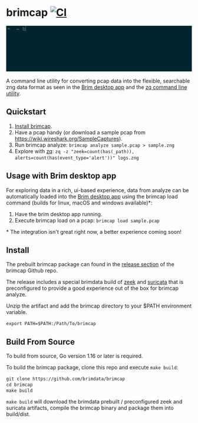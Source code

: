 # brimcap [![CI][ci-img]][ci]

![Image of brimcap analyze](https://github.com/brimdata/brimcap/raw/main/brimcap.gif)

A command line utility for converting pcap data into the flexible, searchable
zng data format as seen in the [Brim desktop
app](https://github.com/brimdata/brim) and the [zq command line
utility](https://github.com/brimdata/zed).

## Quickstart

1. [Install brimcap](#install).
2. Have a pcap handy (or download a sample pcap from
   https://wiki.wireshark.org/SampleCaptures).
3. Run brimcap analyze: `brimcap analyze sample.pcap > sample.zng`
4. Explore with [zq](https://github.com/brimdata/zed): `zq -z "zeek=count(has(_path)), alerts=count(has(event_type='alert'))" logs.zng`

## Usage with Brim desktop app

For exploring data in a rich, ui-based experience, data from analyze
can be automatically loaded into the
[Brim desktop app](https://github.com/brimdata/brim) using the brimcap load
command (builds for linux, macOS and windows available)\*:

1. Have the brim desktop app running.
2. Execute brimcap load on a pcap: `brimcap load sample.pcap`

\* The integration isn't great right now, a better experience coming soon!


## Install

The prebuilt brimcap package can found in the [release
section](https://github.com/brimdata/brimcap/releases) of the brimcap Github
repo.

The release includes a special brimdata build of
[zeek](https://github.com/brimdata/zeek) and
[suricata](https://github.com/brimdata/build-suricata) that is preconfigured to
provide a good experience out of the box for brimcap analyze.

Unzip the artifact and add the brimcap directory to your $PATH environment
variable.

```
export PATH=$PATH:/Path/To/brimcap
```

## Build From Source

To build from source, Go version 1.16 or later is required.

To build the brimcap package, clone this repo and execute
`make build`:

```
git clone https://github.com/brimdata/brimcap
cd brimcap
make build
```

`make build` will download the brimdata prebuilt / preconfigured zeek and
suricata artifacts, compile the brimcap binary and package them into
build/dist.


[ci-img]: https://github.com/brimdata/brimcap/actions/workflows/ci.yaml/badge.svg
[ci]: https://github.com/brimdata/brimcap/actions/workflows/ci.yaml

